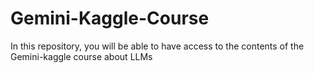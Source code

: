 # Gemini-Kaggle-Course
In this repository, you will be able to have access to the contents of the Gemini-kaggle course about LLMs
